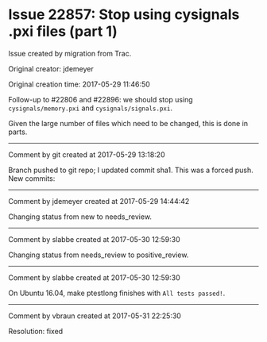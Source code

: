 # Issue 22857: Stop using cysignals .pxi files (part 1)

Issue created by migration from Trac.

Original creator: jdemeyer

Original creation time: 2017-05-29 11:46:50

Follow-up to #22806 and #22896: we should stop using `cysignals/memory.pxi` and `cysignals/signals.pxi`.

Given the large number of files which need to be changed, this is done in parts.


---

Comment by git created at 2017-05-29 13:18:20

Branch pushed to git repo; I updated commit sha1. This was a forced push. New commits:


---

Comment by jdemeyer created at 2017-05-29 14:44:42

Changing status from new to needs_review.


---

Comment by slabbe created at 2017-05-30 12:59:30

Changing status from needs_review to positive_review.


---

Comment by slabbe created at 2017-05-30 12:59:30

On Ubuntu 16.04, make ptestlong finishes with `All tests passed!`.


---

Comment by vbraun created at 2017-05-31 22:25:30

Resolution: fixed

